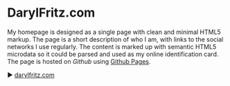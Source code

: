 DarylFritz.com
==============

My homepage is designed as a single page  with clean and minimal HTML5 markup. The page is a short description of who I am, with links to the social networks I use regularly. The content is marked up with semantic HTML5 microdata so it could be parsed and used as my online identification card. The page is hosted on _Github_ using [Github Pages](https://pages.github.com).

:arrow_forward: [darylfritz.com](http://darylfritz.com)
